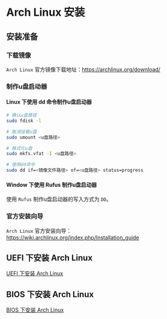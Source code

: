 # Arch Linux 安装

## 安装准备

### 下载镜像

`Arch Linux` 官方镜像下载地址：https://archlinux.org/download/

### 制作u盘启动器

#### Linux 下使用 dd 命令制作u盘启动器

```sh
# 确认u盘路径
sudo fdisk -l

# 取消挂载u盘
sudo umount <u盘路径>

# 格式化u盘
sudo mkfs.vfat -I <u盘路径>

# 使用dd命令
sudo dd if=<镜像文件路径> of=<u盘路径> status=progress
```

#### Window 下使用 Rufus 制作u盘启动器

使用 `Rufus` 制作u盘启动器的写入方式为 `DD`。

### 官方安装向导

`Arch Linux` 官方安装向导：https://wiki.archlinux.org/index.php/Installation_guide

## UEFI 下安装 Arch Linux

[UEFI 下安装 Arch Linux](./uefi/arch-linux-install-uefi.md)

## BIOS 下安装 Arch Linux

[BIOS 下安装 Arch Linux](./bios/arch-linux-install-bios.md)
